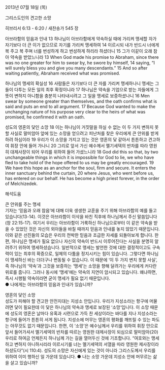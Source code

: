 2013년 07월 18일 (목)

그리스도인의 견고한 소망



히브리서 6:13 - 6:20 / 새찬송가 545 장


아브라함의 믿음과 인내 
13 하나님이 아브라함에게 약속하실 때에 가리켜 맹세할 자가 자기보다 더 큰 이가 없으므로 자기를 가리켜 맹세하여 14 이르시되 내가 반드시 너에게 복 주고 복 주며 너를 번성하게 하고 번성하게 하리라 하셨더니 15 그가 이같이 오래 참아 약속을 받았느니라
13 When God made his promise to Abraham, since there was no one greater for him to swear by, he swore by himself,  14 saying, “I will surely bless you and give you many descendants.” 15 And so after waiting patiently, Abraham received what was promised.   

하나님의 맹세의 확실성 
16 사람들은 자기보다 더 큰 자를 가리켜 맹세하나니 맹세는 그들이 다투는 모든 일의 최후 확정이니라 17 하나님은 약속을 기업으로 받는 자들에게 그 뜻이 변하지 아니함을 충분히 나타내시려고 그 일을 맹세로 보증하셨나니
16 Men swear by someone greater than themselves, and the oath confirms what is said and puts an end to all argument. 17 Because God wanted to make the unchanging nature of his purpose very clear to the heirs of what was promised, he confirmed it with an oath.   

성도의 영혼의 닻인 소망
18 이는 하나님이 거짓말을 하실 수 없는 이 두 가지 변하지 못할 사실로 말미암아 앞에 있는 소망을 얻으려고 피난처를 찾은 우리에게 큰 안위를 받게 하려 하심이라 19 우리가 이 소망을 가지고 있는 것은 영혼의 닻 같아서 튼튼하고 견고하여 휘장 안에 들어 가나니 20 그리로 앞서 가신 예수께서 멜기세덱의 반차를 따라 영원히 대제사장이 되어 우리를 위하여 들어 가셨느니라
18 God did this so that, by two unchangeable things in which it is impossible for God to lie, we who have fled to take hold of the hope offered to us may be greatly encouraged. 19 We have this hope as an anchor for the soul, firm and secure. It enters the inner sanctuary behind the curtain,  20 where Jesus, who went before us, has entered on our behalf. He has become a high priest forever, in the order of Melchizedek.

해석도움





큰 안위를 주는 맹세  
기자는 ‘믿음과 오래 참음’에 대해 더욱 생생한 교훈을 주기 위해 아브라함의 예를 들고 있습니다(13-14). 이것은 아브라함이 이삭을 바친 직후에 하나님께서 주신 말씀입니다(창 22:15-17). 여기서 우리는 아브라함이 거룩하신 하나님으로부터 이 같은 약속을 받을 수 있었던 것은 자신의 외아들을 바칠 때까지 믿음과 인내를 놓지 않았기 때문입니다. 이와 같은 선진들의 모습은 우리의 천박한 믿음과 조급한 자세를 되돌아보게 합니다. 한편, 하나님은 맹세가 필요 없으나 자신의 약속이 반드시 이루어진다는 사실을 분명히 알려주기 위하여 맹세하셨습니다. 일반적으로 맹세는 발언한 것에 대한 결정적이고도 구속력이 있는 최후의 확증으로, 일체의 다툼을 정지시키는 힘이 있습니다. 그렇다면 하나님이 맹세하신 바는 더더구나 변동될 수 없습니다. 이 때문에 ‘이 두 가지 변치 못할 사실’, 즉 하나님의 ‘약속’과 그것을 보증하는 ‘맹세’는 소망을 향해 달려가는 우리에게 커다란 위로를 줍니다. 그러나 동시에 ‘맹세’에는 약속의 지연이 암시되고 있습니다. 왜냐하면, 즉시 시행될 약속이라면 굳이 맹세가 필요 없기 때문입니다.  
● 나에게는 아브라함의 믿음과 인내가 있습니까?

영혼의 닻인 소망  
성도가 피해야 할 견고한 안전지대는 지성소 안입니다. 우리가 지성소라는 항구에 머물려면 닻이 필요한데 이 닻은 하나님의 약속과 맹세로 보장된 ‘소망’입니다. 이 소망 때문에 성도의 영혼은 날마다 유혹과 시련으로 가득 찬 세상이라는 바다를 지나 지성소라는 항구에 들어가 튼튼히 서게 됩니다. 지성소에 머무는 영혼의 평화를 깨뜨릴 수 있는 파도는 아무것도 없기 때문입니다. 한편, 이 ‘소망’은 예수님께서 우리를 위하여 휘장 안으로 앞서 들어가셔서 멜기세덱의 반차를 따르는 영원한 대제사장이 되심으로 말미암아(20) 우리로 하여금 언제든지 하나님께 가는 길을 열어두신 것에 기초합니다. “여호와는 맹세하고 변하지 아니하시리라 이르시기를 너는 멜기세덱의 서열을 따라 영원한 제사장이라 하셨도다”(시 110:4). 성도의 소망은 자신에게 있는 것이 아니라 그리스도께서 우리를 위하여 이미 행하신 일 가운데 있습니다. 
● 나는 소망 가운데 지성소 안에 머무르는 삶을 살고 있습니까?